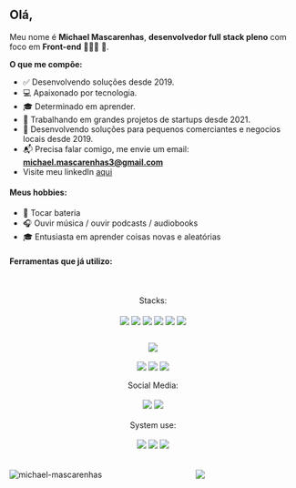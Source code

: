 

## Olá,

Meu nome é **Michael Mascarenhas**, **desenvolvedor full stack pleno** com foco em **Front-end** 🧑🏽‍💻 🚀.

**O que me compõe:**

- ✅ Desenvolvendo soluções desde 2019.
- :computer: Apaixonado por tecnologia.
- :mortar_board: Determinado em aprender.
- 📝 Trabalhando em grandes projetos de startups desde 2021.
- 📑 Desenvolvendo soluções para pequenos comerciantes e negocios locais desde 2019.
- 📬 Precisa falar comigo, me envie um email:  **michael.mascarenhas3@gmail.com**
- Visite meu linkedIn [aqui](https://www.linkedin.com/in/michaeliurimascarenhas/)


#### Meus hobbies:

 - 🥁 Tocar bateria
 - 🎧 Ouvir música / ouvir podcasts / audiobooks
 - :mortar_board: Entusiasta em aprender coisas novas e aleatórias

#### Ferramentas que já utilizo: 

<div align="center" style="display: inline_block"><br><br>

  <div align="center" style="display: inline_block">
    Stacks:
    <br><br>

   <img align="center" src="https://img.shields.io/badge/Node.js-43853D?style=for-the-badge&logo=node.js&logoColor=white" />
   <img align="center" src="https://img.shields.io/badge/JavaScript-F7DF1E?style=for-the-badge&logo=javascript&logoColor=black" />
   <img align="center" src="https://img.shields.io/badge/HTML5-E34F26?style=for-the-badge&logo=html5&logoColor=white" />
   <img align="center" src="https://img.shields.io/badge/CSS3-1572B6?style=for-the-badge&logo=css3&logoColor=white" />
   <img align="center" src="https://img.shields.io/badge/MongoDB-%234ea94b.svg?style=for-the-badge&logo=mongodb&logoColor=white"/>
   <img align="center" src="https://img.shields.io/badge/React-20232A?style=for-the-badge&logo=react&logoColor=61DAFB" /><br><br>

       
   <img align="center" src="https://img.shields.io/badge/figma-%23F24E1E.svg?style=for-the-badge&logo=figma&logoColor=white" /><br>

   <img align="center" src="https://img.shields.io/badge/typescript-%23007ACC.svg?style=for-the-badge&logo=typescript&logoColor=white" />
   <img align="center" src="https://img.shields.io/badge/react-%2320232a.svg?style=for-the-badge&logo=react&logoColor=%2361DAFB" />
   <img align="center" src="https://img.shields.io/badge/-nest-%23C21325?style=for-the-badge&logo=nestjs&logoColor=white" />
    
  </div>
   <br>
  <div align="center" style="display: inline_block">Social Media: <br><br>
   <img src="https://img.shields.io/badge/LinkedIn-0077B5?style=for-the-badge&logo=linkedin&logoColor=white" />
   <img src="https://img.shields.io/badge/Instagram-E4405F?style=for-the-badge&logo=instagram&logoColor=white" />
 </div>
<br>
 <div align="center" style="display: inline_block">System use: <br><br>
 <div>
   <img src="https://img.shields.io/badge/Windows-0078D6?style=for-the-badge&logo=windows&logoColor=white" />
   <img src="https://img.shields.io/badge/Ubuntu-E95420?style=for-the-badge&logo=ubuntu&logoColor=white" />
   <img src="https://img.shields.io/badge/Android-3DDC84?style=for-the-badge&logo=android&logoColor=white" />
 </div>

</div>
<br>
<br>


<div display="flex" flex-direction="row" justify-content="space-around">
    <img align="left" src="https://github-readme-stats.vercel.app/api?username=Michaelmascarenhas90&count_private=true&show_icons=true&theme=graywhite&icon_color=268bd2&title_color=268bd2" alt="michael-mascarenhas" />

 <img align="center" src="https://github-readme-stats.vercel.app/api/top-langs/?username=Michaelmascarenhas90&layout=compact" />
</div>

